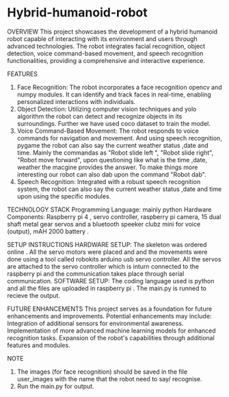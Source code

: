# Hybrid-humanoid-robot
OVERVIEW
This project showcases the development of a hybrid humanoid robot capable of interacting with its environment and users through advanced technologies. The robot integrates facial recognition, object detection, voice command-based movement, and speech recognition functionalities, providing a comprehensive and interactive experience.


FEATURES
1. Face Recognition:
The robot incorporates a face recognition opencv and numpy modules. It can identify and track faces in real-time, enabling personalized interactions with individuals.
2. Object Detection:
Utilizing computer vision techniques and yolo algorithm the robot can detect and recognize objects in its surroundings. Further we have used coco dataset to train the model.
3. Voice Command-Based Movement:
The robot responds to voice commands for navigation and movement. And using speech recognition, pygame the robot can also say the current weather status ,date and time. Mainly the commandas as "Robot slide left ", "Robot slide right", "Robot move forward", upon questioning like what is the time ,date, weather the macgine provides the answer. To make things more interesting our robot can also dab upon the command "Robot dab".
4. Speech Recognition:
Integrated with a robust speech recognition system, the robot can also say the current weather status ,date and time upon using the specific modules.


TECHNOLOGY STACK 
Programming Language: mainly python 
Hardware Components: Raspberry pi 4 , servo controller, raspberry pi camera, 15 dual shaft metal gear servos and a bluetooth speeker clubz mini for voice (output), mAH 2000 battery .


SETUP INSTRUCTIONS
HARDWARE SETUP: The skeleton was ordered online . All the servo motors were placed and and the movements were done using a tool called robokits arduino usb servo controller. All the servos are attached to the servo controller which is inturn connected to the raspberry pi and the communication takes place through serial communication.
SOFTWARE SETUP: The coding language used is python and all the files are uploaded in raspberry pi . The main.py is runned to recieve the output.


FUTURE ENHANCEMENTS 
This project serves as a foundation for future enhancements and improvements. Potential enhancements may include:
Integration of additional sensors for environmental awareness.
Implementation of more advanced machine learning models for enhanced recognition tasks.
Expansion of the robot's capabilities through additional features and modules.


NOTE
1. The images (for face recognition) should be saved in the file user_images with the name that the robot need to say/ recognise.
2. Run the main.py for output.
